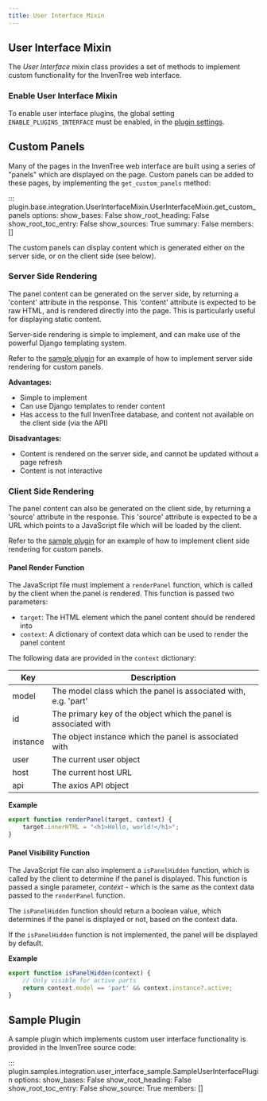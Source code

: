 ```yaml
---
title: User Interface Mixin
---
```


## User Interface Mixin

The *User Interface* mixin class provides a set of methods to implement custom functionality for the InvenTree web interface.

### Enable User Interface Mixin

To enable user interface plugins, the global setting `ENABLE_PLUGINS_INTERFACE` must be enabled, in the [plugin settings](../../settings/global.md#plugin-settings).

## Custom Panels

Many of the pages in the InvenTree web interface are built using a series of "panels" which are displayed on the page. Custom panels can be added to these pages, by implementing the `get_custom_panels` method:

::: plugin.base.integration.UserInterfaceMixin.UserInterfaceMixin.get_custom_panels
    options:
      show_bases: False
      show_root_heading: False
      show_root_toc_entry: False
      show_sources: True
      summary: False
      members: []

The custom panels can display content which is generated either on the server side, or on the client side (see below).

### Server Side Rendering

The panel content can be generated on the server side, by returning a 'content' attribute in the response. This 'content' attribute is expected to be raw HTML, and is rendered directly into the page. This is particularly useful for displaying static content.

Server-side rendering is simple to implement, and can make use of the powerful Django templating system.

Refer to the [sample plugin](#sample-plugin) for an example of how to implement server side rendering for custom panels.

**Advantages:**

- Simple to implement
- Can use Django templates to render content
- Has access to the full InvenTree database, and content not available on the client side (via the API)

**Disadvantages:**

- Content is rendered on the server side, and cannot be updated without a page refresh
- Content is not interactive

### Client Side Rendering

The panel content can also be generated on the client side, by returning a 'source' attribute in the response. This 'source' attribute is expected to be a URL which points to a JavaScript file which will be loaded by the client.

Refer to the [sample plugin](#sample-plugin) for an example of how to implement client side rendering for custom panels.

#### Panel Render Function

The JavaScript file must implement a `renderPanel` function, which is called by the client when the panel is rendered. This function is passed two parameters:

- `target`: The HTML element which the panel content should be rendered into
- `context`: A dictionary of context data which can be used to render the panel content

The following data are provided in the `context` dictionary:

| Key | Description |
| --- | --- |
| model | The model class which the panel is associated with, e.g. 'part' |
| id | The primary key of the object which the panel is associated with |
| instance | The object instance which the panel is associated with |
| user | The current user object |
| host | The current host URL |
| api | The axios API object |

**Example**

```javascript
export function renderPanel(target, context) {
    target.innerHTML = "<h1>Hello, world!</h1>";
}
```

#### Panel Visibility Function

The JavaScript file can also implement a `isPanelHidden` function, which is called by the client to determine if the panel is displayed. This function is passed a single parameter, *context* - which is the same as the context data passed to the `renderPanel` function.

The `isPanelHidden` function should return a boolean value, which determines if the panel is displayed or not, based on the context data.

If the `isPanelHidden` function is not implemented, the panel will be displayed by default.

**Example**

```javascript
export function isPanelHidden(context) {
    // Only visible for active parts
    return context.model == 'part' && context.instance?.active;
}
```

## Sample Plugin

A sample plugin which implements custom user interface functionality is provided in the InvenTree source code:

::: plugin.samples.integration.user_interface_sample.SampleUserInterfacePlugin
    options:
        show_bases: False
        show_root_heading: False
        show_root_toc_entry: False
        show_source: True
        members: []
